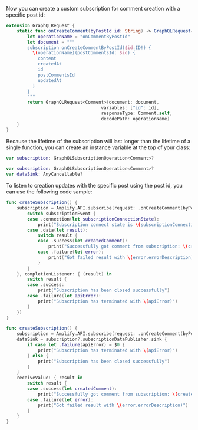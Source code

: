 Now you can create a custom subscription for comment creation with a specific post id:

```swift
extension GraphQLRequest {
    static func onCreateComment(byPostId id: String) -> GraphQLRequest<Comment> {
        let operationName = "onCommentByPostId"
        let document = """
        subscription onCreateCommentByPostId($id:ID!) {
          \(operationName)(postCommentsId: $id) {
            content
            createdAt
            id
            postCommentsId
            updatedAt
          }
        }
        """
        return GraphQLRequest<Comment>(document: document,
                                    variables: ["id": id],
                                    responseType: Comment.self,
                                    decodePath: operationName)
    }
}
```

Because the lifetime of the subscription will last longer than the lifetime of a single function, you can create an instance variable at the top of your class:

<amplify-block-switcher>

<amplify-block name="Listener (iOS 11+)">

```swift
var subscription: GraphQLSubscriptionOperation<Comment>?
```

</amplify-block>

<amplify-block name="Combine (iOS 13+)">

```swift
var subscription: GraphQLSubscriptionOperation<Comment>?
var dataSink: AnyCancellable?
```

</amplify-block>

</amplify-block-switcher>

To listen to creation updates with the specific post using the post id, you can use the following code sample:

<amplify-block-switcher>

<amplify-block name="Listener (iOS 11+)">

```swift
func createSubscription() {
    subscription = Amplify.API.subscribe(request: .onCreateComment(byPostId: "12345"), valueListener: { (subscriptionEvent) in
        switch subscriptionEvent {
        case .connection(let subscriptionConnectionState):
            print("Subscription connect state is \(subscriptionConnectionState)")
        case .data(let result):
            switch result {
            case .success(let createdComment):
                print("Successfully got comment from subscription: \(createdComment)")
            case .failure(let error):
                print("Got failed result with \(error.errorDescription)")
            }
        }
    }, completionListener: { (result) in
        switch result {
        case .success:
            print("Subscription has been closed successfully")
        case .failure(let apiError):
            print("Subscription has terminated with \(apiError)")
        }
    })
}
```
</amplify-block>

<amplify-block name="Combine (iOS 13+)">

```swift
func createSubscription() {
    subscription = Amplify.API.subscribe(request: .onCreateComment(byPostId: "12345"))
    dataSink = subscription?.subscriptionDataPublisher.sink {
        if case let .failure(apiError) = $0 {
            print("Subscription has terminated with \(apiError)")
        } else {
            print("Subscription has been closed successfully")
        }
    }
    receiveValue: { result in
        switch result {
        case .success(let createdComment):
            print("Successfully got comment from subscription: \(createdComment)")
        case .failure(let error):
            print("Got failed result with \(error.errorDescription)")
        }
    }
}
```

</amplify-block>

</amplify-block-switcher>